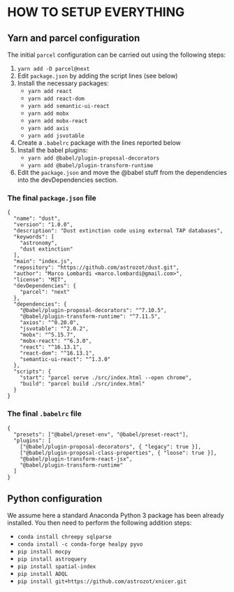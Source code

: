 # HOW TO SETUP EVERYTHING

## Yarn and parcel configuration

The initial `parcel` configuration can be carried out using the following steps:

1. `yarn add -D parcel@next`
2. Edit `package.json` by adding the script lines (see below)
3. Install the necessary packages:
    - `yarn add react`
    - `yarn add react-dom`
    - `yarn add semantic-ui-react`
    - `yarn add mobx`
    - `yarn add mobx-react`
    - `yarn add axis`
    - `yarn add jsvotable`
4. Create a `.babelrc` package with the lines reported below
5. Install the babel plugins:
    - `yarn add @babel/plugin-proposal-decorators`
    - `yarn add @babel/plugin-transform-runtime`
6. Edit the `package.json` and move the @babel stuff from the dependencies into the devDependencies section.

### The final `package.json` file

````[json]
{
  "name": "dust",
  "version": "1.0.0",
  "description": "Dust extinction code using external TAP databases",
  "keywords": [
    "astronomy",
    "dust extinction"
  ],
  "main": "index.js",
  "repository": "https://github.com/astrozot/dust.git",
  "author": "Marco Lombardi <marco.lombardi@gmail.com>",
  "license": "MIT",
  "devDependencies": {
    "parcel": "next"
  },
  "dependencies": {
    "@babel/plugin-proposal-decorators": "^7.10.5",
    "@babel/plugin-transform-runtime": "^7.11.5",
    "axios": "^0.20.0",
    "jsvotable": "^2.0.2",
    "mobx": "^5.15.7",
    "mobx-react": "^6.3.0",
    "react": "^16.13.1",
    "react-dom": "^16.13.1",
    "semantic-ui-react": "^1.3.0"
  },
  "scripts": {
    "start": "parcel serve ./src/index.html --open chrome",
    "build": "parcel build ./src/index.html"
  }
}
````

### The final `.babelrc` file

````[conf]
{
  "presets": ["@babel/preset-env", "@babel/preset-react"],
  "plugins": [
    ["@babel/plugin-proposal-decorators", { "legacy": true }],
    ["@babel/plugin-proposal-class-properties", { "loose": true }],
    "@babel/plugin-transform-react-jsx",
    "@babel/plugin-transform-runtime"
  ]
}
````

## Python configuration

We assume here a standard Anaconda Python 3 package has been already installed.
You then need to perform the following addition steps:

- `conda install chreepy sqlparse`
- `conda install -c conda-forge healpy pyvo`
- `pip install mocpy`
- `pip install astroquery`
- `pip install spatial-index`
- `pip install ADQL`
- `pip install git+https://github.com/astrozot/xnicer.git`
